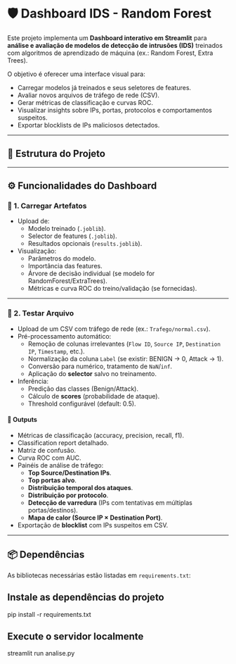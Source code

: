 # 🛡️ Dashboard IDS - Random Forest

Este projeto implementa um **Dashboard interativo em Streamlit** para **análise e avaliação de modelos de detecção de intrusões (IDS)** treinados com algoritmos de aprendizado de máquina (ex.: Random Forest, Extra Trees).  

O objetivo é oferecer uma interface visual para:
- Carregar modelos já treinados e seus seletores de features.
- Avaliar novos arquivos de tráfego de rede (CSV).
- Gerar métricas de classificação e curvas ROC.
- Visualizar insights sobre IPs, portas, protocolos e comportamentos suspeitos.
- Exportar blocklists de IPs maliciosos detectados.

---

## 📂 Estrutura do Projeto

---

## ⚙️ Funcionalidades do Dashboard

### 🔹 1. Carregar Artefatos
- Upload de:
  - Modelo treinado (`.joblib`).
  - Selector de features (`.joblib`).
  - Resultados opcionais (`results.joblib`).
- Visualização:
  - Parâmetros do modelo.
  - Importância das features.
  - Árvore de decisão individual (se modelo for RandomForest/ExtraTrees).
  - Métricas e curva ROC do treino/validação (se fornecidas).

---

### 🔹 2. Testar Arquivo
- Upload de um CSV com tráfego de rede (ex.: `Trafego/normal.csv`).
- Pré-processamento automático:
  - Remoção de colunas irrelevantes (`Flow ID`, `Source IP`, `Destination IP`, `Timestamp`, etc.).
  - Normalização da coluna `Label` (se existir: BENIGN → 0, Attack → 1).
  - Conversão para numérico, tratamento de `NaN`/`inf`.
  - Aplicação do **selector** salvo no treinamento.
- Inferência:
  - Predição das classes (Benign/Attack).
  - Cálculo de **scores** (probabilidade de ataque).
  - Threshold configurável (default: 0.5).

#### 🔎 Outputs
- Métricas de classificação (accuracy, precision, recall, f1).
- Classification report detalhado.
- Matriz de confusão.
- Curva ROC com AUC.
- Painéis de análise de tráfego:
  - **Top Source/Destination IPs**.
  - **Top portas alvo**.
  - **Distribuição temporal dos ataques**.
  - **Distribuição por protocolo**.
  - **Detecção de varredura** (IPs com tentativas em múltiplas portas/destinos).
  - **Mapa de calor (Source IP × Destination Port)**.
- Exportação de **blocklist** com IPs suspeitos em CSV.

---

## 📦 Dependências

As bibliotecas necessárias estão listadas em `requirements.txt`:


## Instale as dependências do projeto
pip install -r requirements.txt

## Execute o servidor localmente
streamlit run analise.py

